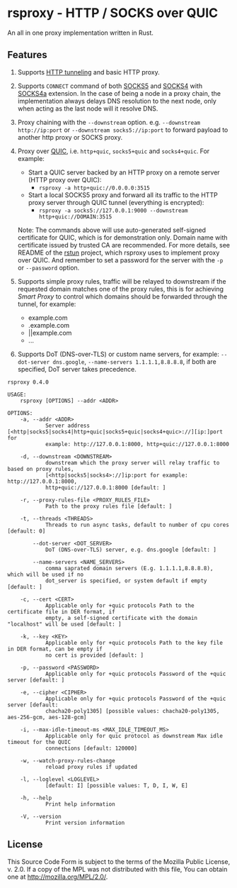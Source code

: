rsproxy - HTTP / SOCKS over QUIC
=======

An all in one proxy implementation written in Rust.

Features
--------

1. Supports [HTTP tunneling](https://en.wikipedia.org/wiki/HTTP_tunnel) and basic HTTP proxy.
2. Supports `CONNECT` command of both [SOCKS5](https://www.rfc-editor.org/rfc/rfc1928) and [SOCKS4](https://www.openssh.com/txt/socks4.protocol) with [SOCKS4a](https://www.openssh.com/txt/socks4a.protocol) extension. In the case of being a node in a proxy chain, the implementation always delays DNS resolution to the next node, only when acting as the last node will it resolve DNS.
3. Proxy chaining with the `--downstream` option. e.g. `--downstream http://ip:port` or `--downstream socks5://ip:port` to forward payload to another http proxy or SOCKS proxy.
4. Proxy over [QUIC](https://quicwg.org/), i.e. `http+quic`, `socks5+quic` and `socks4+quic`. For example:
    * Start a QUIC server backed by an HTTP proxy on a remote server (HTTP proxy over QUIC):
      * `rsproxy -a http+quic://0.0.0.0:3515`
    * Start a local SOCKS5 proxy and forward all its traffic to the HTTP proxy server through QUIC tunnel (everything is encrypted):
      * `rsproxy -a socks5://127.0.0.1:9000 --downstream http+quic://DOMAIN:3515`

    Note: The commands above will use auto-generated self-signed certificate for QUIC, which is for demonstration only. Domain name with certificate issued by trusted CA are recommended. For more details, see README of the [rstun](https://github.com/neevek/rstun) project, which rsproxy uses to implement proxy over QUIC. And remember to set a password for the server with the `-p` or `--password` option.

5. Supports simple proxy rules, traffic will be relayed to downstream if the requested domain matches one of the proxy rules, this is for achieving *Smart Proxy* to control which domains should be forwarded through the tunnel, for example:
    * example.com
    * .example.com
    * ||example.com
    * ...
6. Supports DoT (DNS-over-TLS) or custom name servers, for example: `--dot-server dns.google`, `--name-servers 1.1.1.1,8.8.8.8`, if both are specified, DoT server takes precedence.


```
rsproxy 0.4.0

USAGE:
    rsproxy [OPTIONS] --addr <ADDR>

OPTIONS:
    -a, --addr <ADDR>
            Server address [<http|socks5|socks4|http+quic|socks5+quic|socks4+quic>://][ip:]port for
            example: http://127.0.0.1:8000, http+quic://127.0.0.1:8000

    -d, --downstream <DOWNSTREAM>
            downstream which the proxy server will relay traffic to based on proxy rules,
            [<http|socks5|socks4>://]ip:port for example: http://127.0.0.1:8000,
            http+quic://127.0.0.1:8000 [default: ]

    -r, --proxy-rules-file <PROXY_RULES_FILE>
            Path to the proxy rules file [default: ]

    -t, --threads <THREADS>
            Threads to run async tasks, default to number of cpu cores [default: 0]

        --dot-server <DOT_SERVER>
            DoT (DNS-over-TLS) server, e.g. dns.google [default: ]

        --name-servers <NAME_SERVERS>
            comma saprated domain servers (E.g. 1.1.1.1,8.8.8.8), which will be used if no
            dot_server is specified, or system default if empty [default: ]

    -c, --cert <CERT>
            Applicable only for +quic protocols Path to the certificate file in DER format, if
            empty, a self-signed certificate with the domain "localhost" will be used [default: ]

    -k, --key <KEY>
            Applicable only for +quic protocols Path to the key file in DER format, can be empty if
            no cert is provided [default: ]

    -p, --password <PASSWORD>
            Applicable only for +quic protocols Password of the +quic server [default: ]

    -e, --cipher <CIPHER>
            Applicable only for +quic protocols Password of the +quic server [default:
            chacha20-poly1305] [possible values: chacha20-poly1305, aes-256-gcm, aes-128-gcm]

    -i, --max-idle-timeout-ms <MAX_IDLE_TIMEOUT_MS>
            Applicable only for quic protocol as downstream Max idle timeout for the QUIC
            connections [default: 120000]

    -w, --watch-proxy-rules-change
            reload proxy rules if updated

    -l, --loglevel <LOGLEVEL>
            [default: I] [possible values: T, D, I, W, E]

    -h, --help
            Print help information

    -V, --version
            Print version information
```

License
-------

This Source Code Form is subject to the terms of the Mozilla Public
License, v. 2.0. If a copy of the MPL was not distributed with this
file, You can obtain one at http://mozilla.org/MPL/2.0/.
